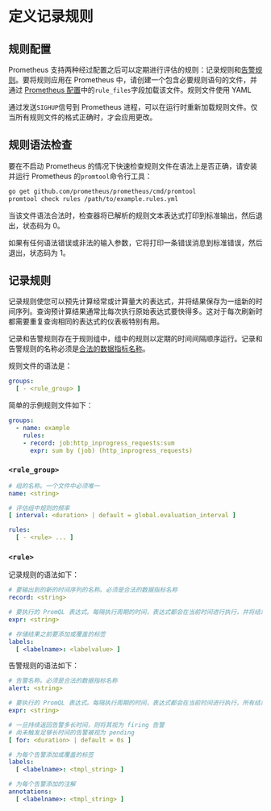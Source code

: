# 定义记录规则

## 规则配置 <a href="#configuring-rules" id="configuring-rules"></a>

Prometheus 支持两种经过配置之后可以定期进行评估的规则：记录规则和[告警规则](alerting\_rules.md)。要将规则应用在 Prometheus 中，请创建一个包含必要规则语句的文件，并通过 [Prometheus 配置](configuration.md)中的`rule_files`字段加载该文件。规则文件使用 YAML

通过发送`SIGHUP`信号到 Prometheus 进程，可以在运行时重新加载规则文件。仅当所有规则文件的格式正确时，才会应用更改。

## 规则语法检查 <a href="#syntax-checking-rules" id="syntax-checking-rules"></a>

要在不启动 Prometheus 的情况下快速检查规则文件在语法上是否正确，请安装并运行 Prometheus 的`promtool`命令行工具：

```bash
go get github.com/prometheus/prometheus/cmd/promtool
promtool check rules /path/to/example.rules.yml
```

当该文件语法合法时，检查器将已解析的规则文本表达式打印到标准输出，然后退出，状态码为 0。

如果有任何语法错误或非法的输入参数，它将打印一条错误消息到标准错误，然后退出，状态码为 1。

## 记录规则 <a href="#recording-rules" id="recording-rules"></a>

记录规则使您可以预先计算经常或计算量大的表达式，并将结果保存为一组新的时间序列。查询预计算结果通常比每次执行原始表达式要快得多。这对于每次刷新时都需要重复查询相同的表达式的仪表板特别有用。

记录和告警规则存在于规则组中，组中的规则以定期的时间间隔顺序运行。记录和告警规则的名称必须是[合法的数据指标名称](../../concepts/data\_model.md#metric-names-and-labels)。

规则文件的语法是：

```yaml
groups:
  [ - <rule_group> ]
```

简单的示例规则文件如下：

```yaml
groups:
  - name: example
    rules:
    - record: job:http_inprogress_requests:sum
      expr: sum by (job) (http_inprogress_requests)
```

### `<rule_group>` <a href="#rule_group" id="rule_group"></a>

```yaml
# 组的名称。一个文件中必须唯一
name: <string>

# 评估组中规则的频率
[ interval: <duration> | default = global.evaluation_interval ]

rules:
  [ - <rule> ... ]
```

### `<rule>` <a href="#rule" id="rule"></a>

记录规则的语法如下：

```yaml
# 要输出到的新的时间序列的名称。必须是合法的数据指标名称
record: <string>

# 要执行的 PromQL 表达式。每隔执行周期的时间，表达式都会在当前时间进行执行，并将结果记录为一组新的时间序列，其数据指标名称由 "record" 给出
expr: <string>

# 存储结果之前要添加或覆盖的标签
labels:
  [ <labelname>: <labelvalue> ]
```

告警规则的语法如下：

```yaml
# 告警名称。必须是合法的数据指标名称
alert: <string>

# 要执行的 PromQL 表达式。每隔执行周期的时间，表达式都会在当前时间进行执行，所有结果时间序列都会变成  pending/firing 告警
expr: <string>

# 一旦持续返回告警多长时间，则将其视为 firing 告警
# 尚未触发足够长时间的告警被视为 pending
[ for: <duration> | default = 0s ]

# 为每个告警添加或覆盖的标签
labels:
  [ <labelname>: <tmpl_string> ]

# 为每个告警添加的注解
annotations:
  [ <labelname>: <tmpl_string> ]
```
